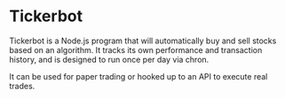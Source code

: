 # Tickerbot

Tickerbot is a Node.js program that will automatically buy and sell stocks based on an algorithm. It tracks its own performance and transaction history, and is designed to run once per day via chron.

It can be used for paper trading or hooked up to an API to execute real trades.
